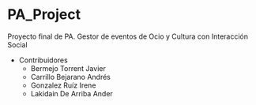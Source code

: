 # PA_Project
Proyecto final de PA. Gestor de eventos de Ocio y Cultura con Interacción Social

* Contribuidores
  * Bermejo Torrent Javier
  * Carrillo Bejarano Andrés
  * Gonzalez Ruíz Irene
  * Lakidain De Arriba Ander
